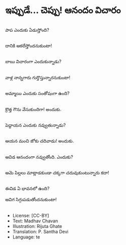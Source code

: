 # ఇప్పుడే... చెప్పు! ఆనందం విచారం

##
పాప ఎందుకు ఏడుస్తోంది? 

##
దానికి ఆకలేస్తోందనుకుంటా! 

##
బాబు విచారంగా ఎందుకున్నాడు? 

##
వాళ్ల నాన్నగారు గుర్తొస్తున్నారనుకుంటా! 

##
అమ్మాయి ఎందుకు సంతోషంగా ఉంది? 

##
క్రొత్త గౌను వేసుకుందిగా! అందుకు. 

##
పెద్దాయన ఎందుకు నవ్వుతున్నాడు? 

##
ఆయన మంచి జోకు చదివాడు! అందుకు. 

##
ఆవిడ ఆనందంగా నవ్వుతోంది. ఎందుకు? 

##
ఆమె పిల్లలు మాట్లాడకుండా చక్కగా చదువుకుంటున్నారు కదా! 

##
ఈవిడ ఏ భావనలో ఉంది? 

ఆవిగ సిగ్గుపడుతోందనుకుంటా! 

##
* License: [CC-BY]
* Text: Madhav Chavan
* Illustration: Rijuta Ghate
* Translation: P. Santha Devi
* Language: te
